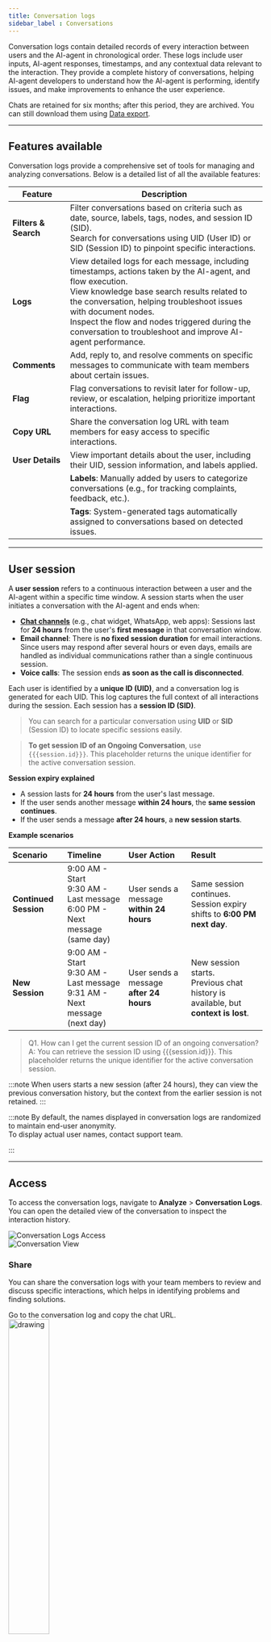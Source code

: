```yaml
---
title: Conversation logs
sidebar_label : Conversations
---
```


Conversation logs contain detailed records of every interaction between users and the AI-agent in chronological order. These logs include user inputs, AI-agent responses, timestamps, and any contextual data relevant to the interaction. They provide a complete history of conversations, helping AI-agent developers to understand how the AI-agent is performing, identify issues, and make improvements to enhance the user experience.

Chats are retained for six months; after this period, they are archived. You can still download them using [Data export](https://docs.yellow.ai/docs/platform_concepts/growth/dataops). 

---------------

## Features available

Conversation logs provide a comprehensive set of tools for managing and analyzing conversations. Below is a detailed list of all the available features:

| Feature | Description |
|---------|-------------|
| **Filters & Search** | Filter conversations based on criteria such as date, source, labels, tags, nodes, and session ID (SID). <br/> Search for conversations using UID (User ID) or SID (Session ID) to pinpoint specific interactions. |
| **Logs** | View detailed logs for each message, including timestamps, actions taken by the AI-agent, and flow execution. <br/> View knowledge base search results related to the conversation, helping troubleshoot issues with document nodes. <br/> Inspect the flow and nodes triggered during the conversation to troubleshoot and improve AI-agent performance. |
| **Comments** | Add, reply to, and resolve comments on specific messages to communicate with team members about certain issues. |
| **Flag** | Flag conversations to revisit later for follow-up, review, or escalation, helping prioritize important interactions. |
| **Copy URL** | Share the conversation log URL with team members for easy access to specific interactions. |
| **User Details** | View important details about the user, including their UID, session information, and labels applied. |
| | **Labels**: Manually added by users to categorize conversations (e.g., for tracking complaints, feedback, etc.). |
|  |**Tags**: System-generated tags automatically assigned to conversations based on detected issues. |


---------------


## User session

A **user session** refers to a continuous interaction between a user and the AI-agent within a specific time window. A session starts when the user initiates a conversation with the AI-agent and ends when:
- [**Chat channels**](https://docs.yellow.ai/docs/platform_concepts/channelConfiguration/overview) (e.g., chat widget, WhatsApp, web apps): Sessions last for **24 hours** from the user's **first message** in that conversation window.             
- **Email channel**: There is **no fixed session duration** for email interactions. Since users may respond after several hours or even days, emails are handled as individual communications rather than a single continuous session.              
- **Voice calls**: The session ends **as soon as the call is disconnected**.               


Each user is identified by a **unique ID (UID)**, and a conversation log is generated for each UID. This log captures the full context of all interactions during the session. Each session has a **session ID (SID)**. 

> You can search for a particular conversation using **UID** or **SID** (Session ID) to locate specific sessions easily.

> **To get session ID of an Ongoing Conversation**, use `{{{session.id}}}`. This placeholder returns the unique identifier for the active conversation session.


**Session expiry explained**

- A session lasts for **24 hours** from the user's last message.
- If the user sends another message **within 24 hours**, the **same session continues**.
- If the user sends a message **after 24 hours**, a **new session starts**.

**Example scenarios**

| Scenario           | Timeline | User Action | Result |
|:-------------------|:---------|:------------|:-------|
| **Continued Session** | 9:00 AM - Start<br/>9:30 AM - Last message<br/>6:00 PM - Next message (same day) | User sends a message **within 24 hours** | Same session continues.<br/>Session expiry shifts to **6:00 PM next day**. |
| **New Session**       | 9:00 AM - Start<br/>9:30 AM - Last message<br/>9:31 AM - Next message (next day) | User sends a message **after 24 hours** | New session starts.<br/>Previous chat history is available, but **context is lost**. |

> Q1. How can I get the current session ID of an ongoing conversation?
> A: You can retrieve the session ID using {{{session.id}}}. This placeholder returns the unique identifier for the active conversation session.

:::note
When users starts a new session (after 24 hours), they can view the previous conversation history, but the context from the earlier session is not retained.
:::


:::note
By default, the names displayed in conversation logs are randomized to maintain end-user anonymity.  
To display actual user names, contact support team.

:::

--------


## Access

To access the conversation logs, navigate to **Analyze** > **Conversation Logs**. You can open the detailed view of the conversation to inspect the interaction history.

![Conversation Logs Access](https://imgur.com/VLjh9Wu.png)            
![Conversation View](https://imgur.com/cIH8cOG.png)

### Share 

You can share the conversation logs with your team members to review and discuss specific interactions, which helps in identifying problems and finding solutions.

Go to the conversation log and copy the chat URL.            
<img src="https://i.imgur.com/3JX56q2.png" alt="drawing" width="40%"/>


   
> You can share the URL with the specific user or team members.  


### Flag conversations

By flagging a conversation, you can easily mark it for review, follow-up, or escalation. This ensures that critical issues, such as unresolved complaints or urgent inquiries, are promptly addressed. Flagging also helps organize conversations for further analysis and improves the management of user interactions.

To flag a conversation, follow these steps:

1. Go to the desired conversation and click the **Flag** icon on the top right corner.                 
![image](https://imgur.com/QJ74wJp.png)                
2. To view your marked conversations, go to **Filters** > **Flagged Conversation** > **Apply filter**.                            
![](https://i.imgur.com/5swxsuz.png)


-----------

## Search and Filter 

You can Search and filter conversations to extract relevant and meaningful information from a large volume of chats. Filters help you quickly identify important interactions, better understand user queries, and troubleshoot problems.

To **filter** chat logs, follow these steps:

1. Click **Filters** on the top right corner.                            
![image](https://imgur.com/8EntQCA.png)                   
2. Set the filters based on your preferences. For detailed information on each filter criterion, refer to the table below:        

| Filter                  | Description |
|-------------------------|------------|
| **Date**                 | Filter conversations within a specific date range using the calendar selection. |
| **Source**               | Filter by source/channel (e.g., WhatsApp, Skype, Facebook, etc.). Pick the desired source from the dropdown menu. |
| **Tags**                 | Filter by system-generated tags, such as "Validator Limit Exceeded" or "Fallback Limit Exceeded." |
| **Flag conversation**| Filter conversations that are flagged for follow-up, review, or escalation. |
| **Labels**               | Filter conversations based on custom labels applied by users. |
| **Flows**                | Filter conversations associated with a particular journey, including step and drop-off specific filters. |
| **Nodes**                | Refine conversations based on specific nodes triggered. For example, filter all conversations where a phone number was collected. |
| **SID**                  | Filter conversations using the unique Session ID.|     


3. Click **Apply filter** after setting the criteria.          

> A red dot appears next to the field to indicate that a filter is applied.

**Search** 

You can use the **search** bar located in the top right corner to easily search for a specific chat by entering the UID (User ID).               
![image](https://imgur.com/hIDMeEe.png)


-------------


## User details 

View basic details, tags, and labels associated with the chat. 

> You can download the user's profile by clicking the download icon next to the user's name.


<img src="https://imgur.com/oiruRWQ.png" alt="drawing" width="40%"/>



### Tags

The platform automatically assigns tags to conversations to highlight key events, making it easier for developers and analysts to troubleshoot.          
To view tags check the **Tags** column to see the status of the tags or open the chat and check the conversations. 

> You can view the node information when you open a tag, you can rectify the issue within [Automation (flows/nodes)](https://docs.yellow.ai/docs/platform_concepts/studio/build/Flows/flows-overview). 

![](https://imgur.com/fOkcklY.gif)


**Available tags**

- **Validator limit exceeded**: Assigned when the validation limit is exceeded for a user input, indicating that the input was invalid (e.g., incorrect format or length).     
- **Missing bot response**: Assigned when the AI-agent fails to generate a response to the user.              
- **Unused quick replies**: Assigned when users respond with free text instead of selecting from the available quick replies, signaling potential usability issues.            
- **Fallback limit exceeded**: Assigned when the AI-agent triggers fallback multiple times and exceeds the set fallback limit.         
- **Unidentified**: Assigned when the AI-agent is unable to comprehend the user’s input, often due to ambiguity or unclear phrasing.              
- **Human takeover**: Assigned when the conversation is handed over to a human agent for further assistance.

> You can filter conversations by these tags to monitor and address areas needing improvement.


### Labels

**Labels** are added manually by users to categorize and organize conversations. Labels make it easier to track specific types of interactions, such as complaints, inquiries, feedback, or technical issues. They help manage the flow of conversations and ensure that critical issues are addressed.

To label a chat, open a conversation. Under **User deatils**, add a label to the conversation by typing it.        
   ![](https://i.imgur.com/h9dE0IE.png)         

**To view the chat with the selected label**         
Open **Filters** > **Labels** > select the label from the drop-down > **Apply filter**.                              
![](https://i.imgur.com/9xvINDY.png)              
![](https://i.imgur.com/LI8x9cI.png)         
   
:::info

**Labels** are manually added by users to help categorize conversations.       
**Tags** are automatically generated by the system to highlight conversation issues. 

:::

--------


## Debug conversations (Logs)

To debug and resolve issues in a conversation, you can enable logs for that specific interaction. This helps you gain a clearer understanding of how to address the problem and fix it.

To view logs of each action within the chat, follow these steps:
   
1. Open the **Logs** tab.                      
![image](https://imgur.com/a2tOXZF.png)                 
2. Click the **Debugger** icon to view logs for any user input. This helps trace the sequence of actions taken by the AI agent in response, making it easier to troubleshoot issues and improve performance.               
    ![image](https://imgur.com/vpoQoeT.png)       
3. Associated nodes and logs are displayed for each action. Expand any item to view the specific log or node where the conversation logic was executed.

<img src="https://imgur.com/vJpo1WN.png" alt="drawing" width="40%"/>



**View KB report/log**

To view **KB Report logs** open the Logs tab and clicking KB report icon which is available for logs generated when a document search node has been used..           
![image](https://imgur.com/ocFzLzW.png)           

**KB report includes**: Query, Previous user messages, Rephrased query, Answer, Status code, Confidence, Trace ID, Tags and Site key.                            
![image](https://imgur.com/zjbSzwi.png)


**Viewing log for Document search node (Demo):**             

![image](https://imgur.com/2tF3qwe.gif)



---------


## Comments

**Comments** feature within conversation logs improves the user experience by enabling teams to create, manage, and resolve tasks directly within the system. Following are the tasks that can be accomplished with Comments for different teams: 

![image](https://imgur.com/ZNBsMBU.png)

| Customer teams | Delivery/Support teams| Bot developers |
| -------- | -------- | -------- |
| - Add comments to specific messages to effectively communicate issues.  <br/> - Filter and view open and resolved comments for better tracking.  <br/> - Reply to comments to collaborate with other teams. |- View all open and resolved comments.  <br/>- Filter comments by status for prioritization.<br/> - Reply to comments and mark them as resolved to manage workflows efficiently. | - Review comments added by customer teams to address specific issues.  <br/> - Reply to comments to provide updates or clarification.  <br/> - Mark comments as resolved once issues are handled.  | 



To use **Comments**, follow these steps: 

1. Open a conversation and open the **Comments** tab.                   
2. You can see a **+** icon next each message within the conversation. Click  **+Add comments**, type a comment (200-character limit) and hit send icon.               
![image](https://imgur.com/IgZRwxI.png)
3. **Reply to comments**: Engage in threaded discussions by replying to specific comments.  
<img src="https://imgur.com/R2b0192.png" alt="drawing" width="40%"/>                    
4. **Mark comments as resolved**: Change the status of comments to resolved when issues are addressed.              
<img src="https://imgur.com/1R9WKYp.png" alt="drawing" width="50%"/>                    
5. **Auto flagged comments**: Chats containing comments (both open and resolved) are automatically flagged for easy filtering.              
![image](https://imgur.com/Ym6Uxf5.png)     
![image](https://imgur.com/8dA4bnj.png)           
6. **View and manage comments**: Filter and view open or resolved comments for easier tracking. Resolved comments are visually grayed out for distinction.  
![image](https://imgur.com/tJc05wz.png)

:::note
The comment button is displayed only when users are in the **Comments** tab.  
:::


